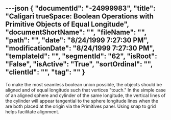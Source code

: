 ---json
{
  "documentId": "-24999983",
  "title": "Caligari trueSpace: Boolean Operations with Primitive Objects of Equal Longitude",
  "documentShortName": "",
  "fileName": "",
  "path": "",
  "date": "8/24/1999 7:27:30 PM",
  "modificationDate": "8/24/1999 7:27:30 PM",
  "templateId": "",
  "segmentId": "62",
  "isRoot": "False",
  "isActive": "True",
  "sortOrdinal": "",
  "clientId": "",
  "tag": ""
}
---

To make the most seamless boolean union possible, the objects should be aligned and of equal longitude such that vertices &quot;touch.&quot; In the simple case of an aligned sphere and cylinder of the same longitude, the vertical lines of the cylinder will appear tangential to the sphere longitude lines when the are both placed at the origin via the Primitives panel. Using snap to grid helps facilitate alignment.
